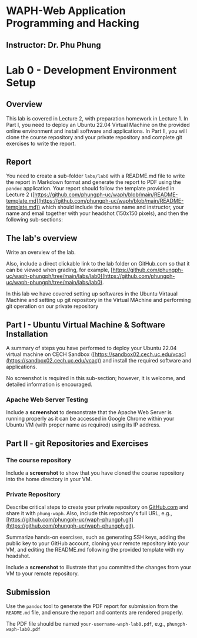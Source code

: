 # WAPH-Web Application Programming and Hacking

## Instructor: Dr. Phu Phung

# Lab 0 - Development Environment Setup 

## Overview 

This lab is covered in Lecture 2, with preparation homework in Lecture 1. In Part I, you need to deploy an Ubuntu 22.04 Virtual Machine on the provided online environment and install software and applications. In Part II, you will clone the course repository and your private repository and complete git exercises to write the report. 



## Report 

You need to create a sub-folder `labs/lab0` with a README.md file to write the report in Markdown format and generate the report to PDF using the `pandoc` application. Your report should follow the template provided in Lecture 2 ([https://github.com/phungph-uc/waph/blob/main/README-template.md](https://github.com/phungph-uc/waph/blob/main/README-template.md)) which should include the course name and instructor, your name and email together with your headshot (150x150 pixels), and then the following sub-sections:

## The lab's overview

Write an overview of the lab.

Also, include a direct clickable link to the lab folder on GitHub.com so that it can be viewed when grading, for example,  [https://github.com/phungph-uc/waph-phungph/tree/main/labs/lab0](https://github.com/phungph-uc/waph-phungph/tree/main/labs/lab0).

In this lab we have covered setting up softwares in the Ubuntu Virtaual Machine and setting up git repository in the Virtual MAchine and performing git operation on our private repository



## Part I - Ubuntu Virtual Machine & Software Installation

A summary of steps you have performed to deploy your Ubuntu 22.04 virtual machine on CECH Sandbox ([https://sandbox02.cech.uc.edu/vcac](https://sandbox02.cech.uc.edu/vcac)) and install the required software and applications. 

No screenshot is required in this sub-section; however, it is welcome, and detailed information is encouraged.

### Apache Web Server Testing

Include a **screenshot** to demonstrate that the Apache Web Server is running properly as it can be accessed in Google Chrome within your Ubuntu VM (with proper name as required) using its IP address.


## Part II - git Repositories and Exercises

### The course repository

Include a **screenshot** to show that you have cloned the course repository into the home directory in your VM.

### Private Repository

Describe critical steps to create your private repository on [GitHub.com](https://github.com) and share it with `phung-waph`. Also, include this repository's full URL, e.g., [https://github.com/phungph-uc/waph-phungph.git](https://github.com/phungph-uc/waph-phungph.git).

Summarize hands-on exercises, such as generating SSH keys, adding the public key to your GitHub account, cloning your remote repository into your VM, and editing the README.md following the provided template with my headshot.

Include a **screenshot** to illustrate that you committed the changes from your VM to your remote repository.

## Submission

Use the `pandoc` tool to generate the PDF report for submission from the `README.md` file, and ensure the report and contents are rendered properly.

The PDF file should be named `your-username-waph-lab0.pdf`, e.g., `phungph-waph-lab0.pdf` 